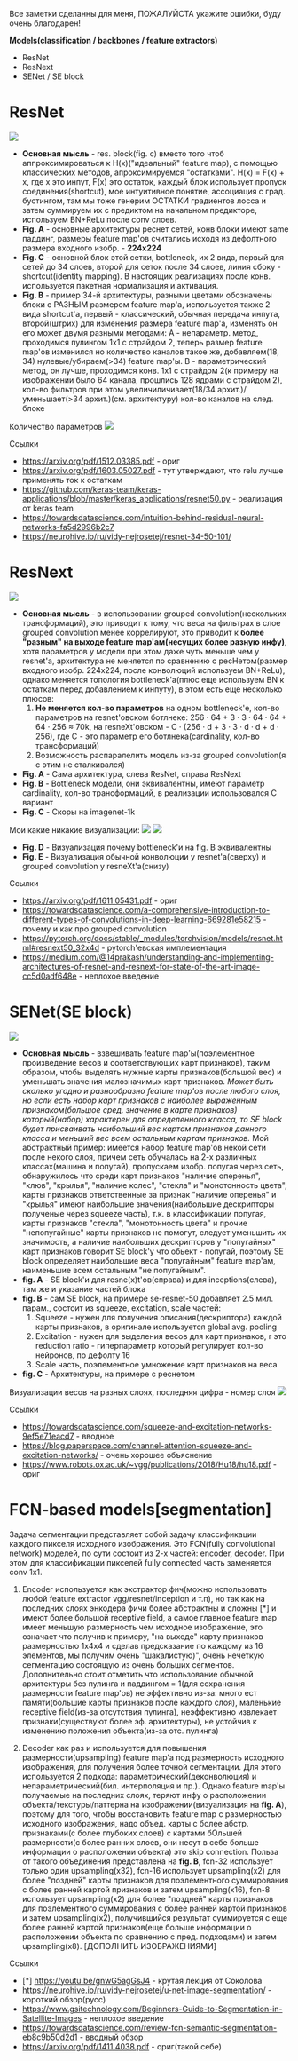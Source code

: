 Все заметки сделанны для меня, ПОЖАЛУЙСТА укажите ошибки, буду очень благодарен!


**Models(classification / backbones / feature extractors)**
  - ResNet
  - ResNext
  - SENet / SE block
  
  
  

# ResNet
![](https://github.com/kiru883/Courses/blob/master/CV%20notes/images/resnet.PNG)

- **Основная мысль** - res. block(fig. c) вместо того чтоб аппроксимироваться к H(x)("идеальный" feature map), с помощью классических методов, апроксимируемся "остатками". 
Н(х) = F(x) + x, где х это инпут, F(x) это остаток, каждый блок использует пропуск соединения(shortcut), мое интуитивное понятие, ассоциация с град. бустингом, 
там мы тоже генерим ОСТАТКИ градиентов лосса и затем суммируем их с предиктом на начальном предикторе, используем BN+ReLu после conv слоев.
- **Fig. A** - основные архитектуры реснет сетей, конв блоки имеют same паддинг, размеры feature map'ов считались исходя из дефолтного размера входного изобр. - **224х224**
- **Fig. C** - основной блок этой сетки, bottleneck, их  2 вида, первый для сетей до 34 слоев, второй для сеток после 34 слоев, линия сбоку - shortcut(identity mapping). 
В настоящих реализациях после конв. используется пакетная нормализация и активация.
- **Fig. B** - пример 34-й архитектуры, разными цветами обозначены блоки с РАЗНЫМ размером feature map'a, используется также 2 вида shortcut'a, первый - классический, обычная передача инпута, второй(штрих) для изменения размера feature map'a, изменять он его может двумя разными методами: А - непараметр. метод, проходимся пулингом 1х1 с страйдом 2, теперь размер feature map'ов изменился но количество каналов такое же, добавляем(18, 34) нулевые/убираем(>34) feature map'ы. В - параметрический метод, он лучше, проходимся конв. 1х1 с страйдом 2(к примеру на изображении было 64 канала, прошлись 128 ядрами с страйдом 2), кол-во фильтров при этом увеличиличивает(18/34 архит.)/уменьшает(>34 архит.)(см. архитектуру) кол-во каналов на след. блоке

Количество параметров
  ![](https://github.com/kiru883/Courses/blob/master/CV%20notes/images/resnetP.PNG)

Ссылки
  - https://arxiv.org/pdf/1512.03385.pdf - ориг
  - https://arxiv.org/pdf/1603.05027.pdf - тут утверждают, что relu лучше применять ток к остаткам
  - https://github.com/keras-team/keras-applications/blob/master/keras_applications/resnet50.py - реализация от keras team
  - https://towardsdatascience.com/intuition-behind-residual-neural-networks-fa5d2996b2c7
  - https://neurohive.io/ru/vidy-nejrosetej/resnet-34-50-101/
  
  
  
  
  
  
# ResNext
  ![](https://github.com/kiru883/Courses/blob/master/CV%20notes/images/resnext.PNG)
  
  - **Основная мысль** -  в использовании grouped convolution(нескольких трансформаций), это приводит к тому, что веса на фильтрах в слое grouped convolution менее коррелируют, это приводит к **более "разным" на выходе feature map'ам(несущих более разную инфу)**, хотя параметров у модели при этом даже чуть меньше чем у resnet'а, архитектура не меняется по сравнению с ресНетом(размер входного изобр. 224х224, после конволюций используем BN+ReLu), однако меняется топология bottleneck'a(плюс еще используем BN к остаткам перед добавлением к инпуту), в этом есть еще несколько плюсов:
    1. **Не меняется кол-во параметров** на одном bottleneck'е, кол-во параметров на resnet'овском ботлнеке: 256 · 64 + 3 · 3 · 64 · 64 + 64 · 256 ≈ 70k,
    на resneXt'овском - C · (256 · d + 3 · 3 · d · d + d · 256), где С - это параметр его ботлнека(cardinality, кол-во трансформаций)
    2. Возможность распаралелить модель из-за grouped convolution(я с этим не сталкивался)
  - **Fig. A** - Сама архитектура, cлева ResNet, справа ResNext
  - **Fig. B** - Bottleneck модели, они эквивалентны, имеют параметр cardinality, кол-во трансформаций, в реализации использовался С вариант
  - **Fig. C** - Скоры на imagenet-1k
 
 
  Мои какие никакие визуализации:
    ![](https://github.com/kiru883/Courses/blob/master/CV%20notes/images/ResNextBlockVisual.PNG)
    ![](https://github.com/kiru883/Courses/blob/master/CV%20notes/images/rexnextblock.PNG)
    
  - **Fig. D** - Визуализация почему bottleneck'и на fig. B эквивалентны
  - **Fig. E** - Визуализация обычной конволюции у resnet'a(сверху) и grouped convolution у resneXt'a(снизу)
    
Ссылки
  - https://arxiv.org/pdf/1611.05431.pdf - ориг
  - https://towardsdatascience.com/a-comprehensive-introduction-to-different-types-of-convolutions-in-deep-learning-669281e58215 - почему и как про grouped convolution
  - https://pytorch.org/docs/stable/_modules/torchvision/models/resnet.html#resnext50_32x4d - pytorch'евская имплементация 
  - https://medium.com/@14prakash/understanding-and-implementing-architectures-of-resnet-and-resnext-for-state-of-the-art-image-cc5d0adf648e - неплохое введение






# SENet(SE block)
![](https://github.com/kiru883/Courses/blob/master/CV%20notes/images/senet.PNG)

- **Основная мысль** - взвешивать feature map'ы(поэлементное произведение весов и соответствующих карт признаков), таким образом, чтобы выделять нужные карты признаков(большой вес) и уменьшать значения малозначимых карт признаков. 
 _Может быть сколько угодно и разнообразно feature map'ов после любого слоя, но если есть набор карт признаков с наиболее выраженным признаком(большое сред. значение в карте признаков) который(набор) характерен для определенного класса, то SE block будет присваивать наибольший вес картам признаков данного класса и меньший вес всем остальным картам признаков._
  Мой абстрактный пример: имеется набор feature map'ов некой сети после некого слоя, причем сеть обучалась на 2-х различных классах(машина и попугай), пропускаем изобр. попугая через сеть, обнаружилось что среди карт признаков "наличие оперенья", "клюв", "крылья", "наличие колес", "стекла" и "монотонность цвета", карты признаков ответственные за признак "наличие оперенья" и "крылья" имеют наибольшие значения(наибольшие дескрипторы полученые через squeeze часть), т.к. в классификации попугая, карты признаков "стекла", "монотонность цвета" и прочие "непопугайные" карты признаков не помогут, следует уменьшить их значимость, а наличие наибольших дескрипторов у "попугайных" карт признаков говорит SE block'у что обьект - попугай, поэтому SE block определяет наибольшие веса "попугайным" feature map'ам, наименьшие всем остальным "не попугайным".
- **fig. A** - SE block'и для resne(x)t'ов(справа) и для inceptions(слева), там же и указание частей блока
- **fig. B** - сам SE block, на примере se-resnet-50 добавляет 2.5 мил. парам., состоит из squeeze, excitation, scale частей:
  1. Squeeze - нужен для получения описания(дескриптора) каждой карты признаков, в оригинале используется global avg. pooling
  2. Excitation - нужен для выделения весов для карт признаков, r это reduction ratio - гиперпараметр который регулирует кол-во нейронов, по дефолту 16
  3. Scale часть, поэлементное умножение карт признаков на веса
- **fig. C** - Архитектуры, на примере с реснетом

Визуализации весов на разных слоях, последняя цифра - номер слоя
    ![](https://github.com/kiru883/Courses/blob/master/CV%20notes/images/senetB.PNG)

Ссылки
  - https://towardsdatascience.com/squeeze-and-excitation-networks-9ef5e71eacd7 - вводное
  - https://blog.paperspace.com/channel-attention-squeeze-and-excitation-networks/ - очень хорошее объяснение
  - https://www.robots.ox.ac.uk/~vgg/publications/2018/Hu18/hu18.pdf - ориг
  
  
  
  
  

# FCN-based models[segmentation]
Задача сегментации представляет собой задачу классификации каждого пикселя исходного изображения. Это FCN(fully convolutional network) моделей, по сути состоит из 2-х частей: encoder, decoder. При этом для классификации пикселей fully connected часть заменяется conv 1x1. 
  1. Encoder используется как экстрактор фич(можно использовать любой feature extractor vgg/resnet/inception и т.п), но так как на последних слоях энкодера фичи более абстрактны    и сложны [*] и имеют более большой receptive field, а самое главное feature map имеет меньшую размерность чем исходное изображение, это означает что получив к примеру, "на      выходе" карту признаков размерностью 1x4x4 и сделав предсказание по каждому из 16 элементов, мы получим очень "шакалистую)", очень нечеткую сегментацию состоящую из очень        больших сегментов. 
   Дополнительно стоит отметить что использование обычной архитектуры без пулинга и паддингом = 1(для сохранения размерности feature map'ов) не эффективно из-за: много ест          памяти(большие карты признаков после каждого слоя), маленькие receptive field(из-за отсутствия пулинга), неэффективно извлекает признаки(существуют более эф. архитектуры), не    устойчив к изменению положения объекта(из-за отс. пулинга)
   
  2. Decoder как раз и используется для повышения размерности(upsampling) feature map'а под размерность исходного изображения, для получения более точной сегментации. Для этого    используется 2 подхода: параметрический(деконволюция) и непараметрический(бил. интерполяция и пр.). Однако feature map'ы получаемые на последних слоях, теряют инфу о            расположении объекта/текстуры/паттерна на изображении(визуализация на **fig. A**), поэтому для того, чтобы восстановить feature map с размерностью исходного изображения, надо    объед. карты с более абстр. признаками(с более глубоких слоев) с картами бОльшей размерности(с более ранних слоев, они несут в себе больше информации о расположении              объекта)    это skip connection. Польза от такого объединения представлена на **fig. B**, fcn-32 использует только один upsampling(x32), fcn-16 использует upsampling(x2) для    более "поздней"    карты признаков для поэлементного суммирования с более ранней картой признаков и затем upsampling(x16), fcn-8 использует upsampling(x2) для более "поздней"    карты признаков      для поэлементного суммирования с более ранней картой признаков и затем upsampling(х2), получившийся результат суммируется с еще более ранней картой          признаков(еще больше информации о расположении объекта по сравнению с пред. подходами) и затем upsampling(x8).
  [ДОПОЛНИТЬ ИЗОБРАЖЕНИЯМИ]
 
Ссылки
  - [*] https://youtu.be/gnwG5agGsJ4 - крутая лекция от Соколова
  - https://neurohive.io/ru/vidy-nejrosetej/u-net-image-segmentation/ - короткий обзор(русс)
  - https://www.gsitechnology.com/Beginners-Guide-to-Segmentation-in-Satellite-Images - неплохое введение
  - https://towardsdatascience.com/review-fcn-semantic-segmentation-eb8c9b50d2d1 - вводный обзор
  - https://arxiv.org/pdf/1411.4038.pdf - ориг(такой себе)
    
    
